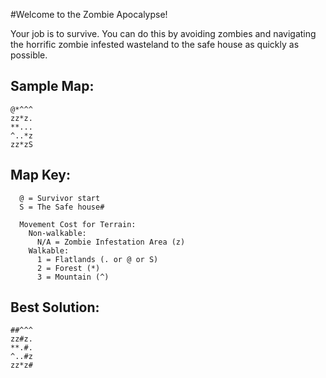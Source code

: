 
#Welcome to the Zombie Apocalypse!

Your job is to survive. You can do this by avoiding zombies and navigating
the horrific zombie infested wasteland to the safe house as quickly as possible.

## Sample Map:

```
@*^^^
zz*z.
**...
^..*z
zz*zS
```
## Map Key:
```
  @ = Survivor start
  S = The Safe house#

  Movement Cost for Terrain:
    Non-walkable:
      N/A = Zombie Infestation Area (z)
    Walkable:
      1 = Flatlands (. or @ or S)
      2 = Forest (*)
      3 = Mountain (^)
```

## Best Solution:

```
##^^^
zz#z.
**.#.
^..#z
zz*z#
```
